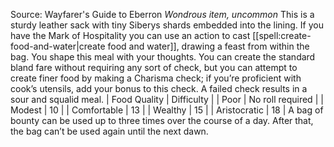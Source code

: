 Source: Wayfarer's Guide to Eberron
*Wondrous item, uncommon*
This is a sturdy leather sack with tiny Siberys shards embedded into the lining. If you have the Mark of Hospitality you can use an action to cast [[spell:create-food-and-water|create food and water]], drawing a feast from within the bag. You shape this meal with your thoughts. You can create the standard bland fare without requiring any sort of check, but you can attempt to create finer food by making a Charisma check; if you’re proficient with cook’s utensils, add your bonus to this check. A failed check results in a sour and squalid meal.
| Food Quality | Difficulty |
| Poor | No roll required |
| Modest | 10 |
| Comfortable | 13 |
| Wealthy | 15 |
| Aristocratic | 18 |
A bag of bounty can be used up to three times over the course of a day. After that, the bag can’t be used again until the next dawn.